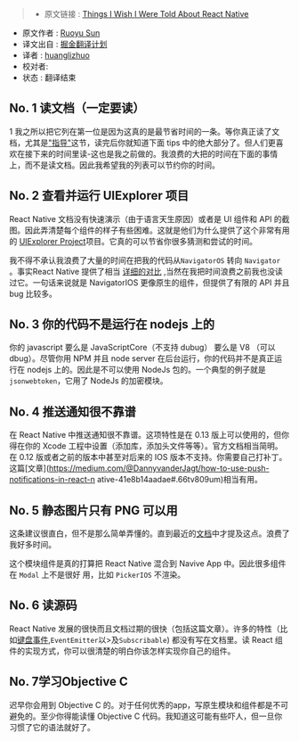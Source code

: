 > * 原文链接 : [Things I Wish I Were Told About React Native](http://ruoyusun.com/2015/11/01/things-i-wish-i-were-told-about-react-native.html)
* 原文作者 : [Ruoyu Sun](https://twitter.com/insraq)
* 译文出自 : [掘金翻译计划](https://github.com/xitu/gold-miner)
* 译者 : [huanglizhuo](https://github.com/huanglizhuo) 
* 校对者: 
* 状态 :  翻译结束

## No. 1 读文档（一定要读）
  1   我之所以把它列在第一位是因为这真的是最节省时间的一条。等你真正读了文档，尤其是["指导"](https://facebook.github.io/react-native/docs/style.html#content)这节，读完后你就知道下面 tips 中的绝大部分了。但人们更喜欢在接下来的时间里读-这也是我之前做的。我浪费的大把的时间在下面的事情上，而不是读文档。因此我希望我的列表可以节约你的时间。

## No. 2 查看并运行 UIExplorer  项目

  React Native 文档没有快速演示（由于语言天生原因）或者是 UI 组件和 API 的截图。因此弄清楚每个组件的样子有些困难。这就是他们为什么提供了这个非常有用的 [UIExplorer Project](https://github.com/facebook/react-native/tree/master/Examples/UIExplorer)项目。它真的可以节省你很多猜测和尝试的时间。

  我不得不承认我浪费了大量的时间在把我的代码从`NavigatorOS` 转向 `Navigator` 。事实React Native 提供了相当 [ 详细的对比](https://facebook.github.io/react-native/docs/navigator-comparison.html) ,当然在我把时间浪费之前我也没读过它。一句话来说就是 NavigatorIOS 更像原生的组件，但提供了有限的 API 并且 bug 比较多。

## No. 3 你的代码不是运行在 nodejs 上的

  你的 javascript 要么是 JavaScriptCore（不支持 dubug） 要么是 V8 （可以 dbug）。尽管你用 NPM 并且 node server 在后台运行，你的代码并不是真正运行在 nodejs 上的。因此是不可以使用 NodeJs 包的。一个典型的例子就是`jsonwebtoken`，它用了 NodeJs 的加密模块。

## No. 4 推送通知很不靠谱

  在 React Native 中推送通知很不靠谱。这项特性是在 0.13 版上可以使用的，但你得在你的 Xcode 工程中设置（添加库，添加头文件等等）。官方文档相当简明。在 0.12 版或者之前的版本中甚至对后来的 IOS  版本不支持。你需要自己打补丁。这篇[文章](https://medium.com/@DannyvanderJagt/how-to-use-push-notifications-in-react-n    ative-41e8b14aadae#.66tv809um)相当有用。

## No. 5 静态图片只有 PNG 可以用 
  这条建议很直白，但不是那么简单弄懂的。直到最近的[文档](https://facebook.github.io/react-native/docs/image.html)中才提及这点。浪费了我好多时间。
  
  这个模块组件是真的打算把 React Native 混合到 Navive App 中。因此很多组件在 `Modal` 上不是很好 用，比如 `PickerIOS` 不渲染。

## No. 6 读源码

  React Native 发展的很快而且文档过期的很快（包括这篇文章）。许多的特性（比如[键盘事件](https://github.com/facebook/react-native/blob/master/React/Base/RCTKeyboardObserver.m),`EventEmitter`以>及`Subscribable`) 都没有写在文档里。读 React 组件的实现方式，你可以很清楚的明白你该怎样实现你自己的组件。
## No. 7学习Objective C

  迟早你会用到 Objective C 的。对于任何优秀的app，写原生模块和组件都是不可避免的。至少你得能读懂 Objective C 代码。我知道这可能有些吓人，但一旦你习惯了它的语法就好了。



